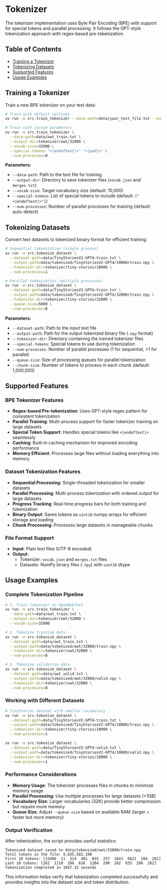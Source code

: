 # Tokenizer

The tokenizer implementation uses Byte Pair Encoding (BPE) with support for special tokens and parallel processing. It follows the GPT-style tokenization approach with regex-based pre-tokenization.

## Table of Contents
  - [Training a Tokenizer](#training-a-tokenizer)
  - [Tokenizing Datasets](#tokenizing-datasets)
  - [Supported Features](#supported-features)
  - [Usage Examples](#usage-examples)

## Training a Tokenizer

Train a new BPE tokenizer on your text data:

```bash
# Train with default settings
uv run -m src.train_tokenizer --data-path=data/your_text_file.txt --output-dir=tokenizer/your_tokenizer --vocab-size=10000

# Train with custom parameters
uv run -m src.train_tokenizer \
  --data-path=data/owt_train.txt \
  --output-dir=tokenizer/owt/32000 \
  --vocab-size=32000 \
  --special-tokens "<|endoftext|>" "<|pad|>" \
  --num-processes=8
```

**Parameters:**
- `--data-path`: Path to the text file for training
- `--output-dir`: Directory to save tokenizer files (`vocab.json` and `merges.txt`)
- `--vocab-size`: Target vocabulary size (default: 10,000)
- `--special-tokens`: List of special tokens to include (default: `["<|endoftext|>"]`)
- `--num-processes`: Number of parallel processes for training (default: auto-detect)

## Tokenizing Datasets

Convert text datasets to tokenized binary format for efficient training:

```bash
# Sequential tokenization (single process)
uv run -m src.tokenize_dataset \
  --dataset-path=data/TinyStoriesV2-GPT4-train.txt \
  --output-path=data/tokenized/TinyStoriesV2-GPT4/10000/train.npy \
  --tokenizer-dir=tokenizer/tiny-stories/10000 \
  --num-processes=1

# Parallel tokenization (multiple processes)
uv run -m src.tokenize_dataset \
  --dataset-path=data/TinyStoriesV2-GPT4-train.txt \
  --output-path=data/tokenized/TinyStoriesV2-GPT4/32000/train.npy \
  --tokenizer-dir=tokenizer/tiny-stories/32000 \
  --queue-size=5000 \
  --num-processes=8
```

**Parameters:**
- `--dataset-path`: Path to the input text file
- `--output-path`: Path for the output tokenized binary file (`.npy` format)
- `--tokenizer-dir`: Directory containing the trained tokenizer files
- `--special-tokens`: Special tokens to use during tokenization
- `--num-processes`: Number of parallel processes (1 for sequential, >1 for parallel)
- `--queue-size`: Size of processing queues for parallel tokenization
- `--chunk-size`: Number of tokens to process in each chunk (default: 1,000,000)

## Supported Features

### BPE Tokenizer Features
- **Regex-based Pre-tokenization**: Uses GPT-style regex pattern for consistent tokenization
- **Parallel Training**: Multi-process support for faster tokenizer training on large datasets
- **Special Token Support**: Handles special tokens like `<|endoftext|>` seamlessly
- **Caching**: Built-in caching mechanism for improved encoding performance
- **Memory Efficient**: Processes large files without loading everything into memory

### Dataset Tokenization Features
- **Sequential Processing**: Single-threaded tokenization for smaller datasets
- **Parallel Processing**: Multi-process tokenization with ordered output for large datasets
- **Progress Tracking**: Real-time progress bars for both training and tokenization
- **Binary Output**: Saves tokens as `uint16` numpy arrays for efficient storage and loading
- **Chunk Processing**: Processes large datasets in manageable chunks

### File Format Support
- **Input**: Plain text files (UTF-8 encoded)
- **Output**: 
  - Tokenizer: `vocab.json` and `merges.txt` files
  - Datasets: NumPy binary files (`.npy`) with `uint16` dtype

## Usage Examples

### Complete Tokenization Pipeline

```bash
# 1. Train tokenizer on OpenWebText
uv run -m src.train_tokenizer \
  --data-path=data/owt_train.txt \
  --output-dir=tokenizer/owt/32000 \
  --vocab-size=32000

# 2. Tokenize training data
uv run -m src.tokenize_dataset \
  --dataset-path=data/owt_train.txt \
  --output-path=data/tokenized/owt/32000/train.npy \
  --tokenizer-dir=tokenizer/owt/32000 \
  --num-processes=8

# 3. Tokenize validation data
uv run -m src.tokenize_dataset \
  --dataset-path=data/owt_valid.txt \
  --output-path=data/tokenized/owt/32000/valid.npy \
  --tokenizer-dir=tokenizer/owt/32000 \
  --num-processes=8
```

### Working with Different Datasets

```bash
# TinyStories dataset with smaller vocabulary
uv run -m src.tokenize_dataset \
  --dataset-path=data/TinyStoriesV2-GPT4-train.txt \
  --output-path=data/tokenized/TinyStoriesV2-GPT4/10000/train.npy \
  --tokenizer-dir=tokenizer/tiny-stories/10000 \
  --num-processes=1

uv run -m src.tokenize_dataset \
  --dataset-path=data/TinyStoriesV2-GPT4-valid.txt \
  --output-path=data/tokenized/TinyStoriesV2-GPT4/10000/valid.npy \
  --tokenizer-dir=tokenizer/tiny-stories/10000 \
  --num-processes=1
```

### Performance Considerations

- **Memory Usage**: The tokenizer processes files in chunks to minimize memory usage
- **Parallel Processing**: Use multiple processes for large datasets (>1GB)
- **Vocabulary Size**: Larger vocabularies (32K) provide better compression but require more memory
- **Queue Size**: Adjust `--queue-size` based on available RAM (larger = faster but more memory)

### Output Verification

After tokenization, the script provides useful statistics:

```
Tokenized dataset saved to data/tokenized/owt/32000/train.npy
Total tokens in the file: 9,035,582,198
First 10 tokens: [15496  11  314  481  655  257  1643  6621  284  262]
Last 10 tokens: [262  1110  286  616  1204  290  262  835  286  262]
Tokenization completed in 1847.32 seconds
```

This information helps verify that tokenization completed successfully and provides insights into the dataset size and token distribution.
